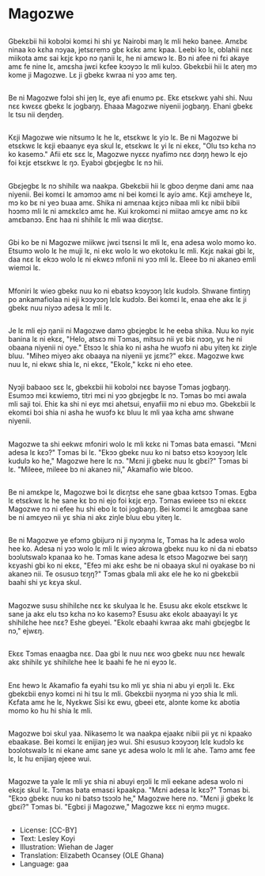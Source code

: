 # Magozwe

##
Gbekɛbii hii kobɔlɔi komɛi hi shi yɛ Nairobi maŋ lɛ mli heko banee. Amɛbɛ ninaa ko kɛha nɔyaa, jetsɛremɔ gbɛ kɛkɛ amɛ kpaa. Leebi ko lɛ, oblahii nɛɛ miikota amɛ sai kɛjɛ kpo nɔ ŋanii lɛ, he ni amɛwɔ lɛ. Bɔ ni afee ni fɛi akaye amɛ fe nine lɛ, amɛsha jwɛi kɛfee kɔɔyɔɔ lɛ mli kulɔɔ. Gbekɛbii hii lɛ ateŋ mɔ kome ji Magozwe. Lɛ ji gbekɛ kwraa ni yɔɔ amɛ teŋ.

##
Be ni Magozwe fɔlɔi shi jeŋ lɛ, eye afi enumɔ pɛ. Ekɛ etsɛkwɛ yahi shi. Nuu nɛɛ kwɛɛɛ gbekɛ lɛ jogbaŋŋ. Ehaaa Magozwe niyenii jogbaŋŋ. Ehani gbekɛ lɛ tsu nii deŋdeŋ.

##
Kɛji Magozwe wie nitsumɔ lɛ he lɛ, etsɛkwɛ lɛ yiɔ lɛ. Be ni Magozwe bi etsɛkwɛ lɛ kɛji ebaanyɛ eya skul lɛ, etsɛkwɛ lɛ yi lɛ ni ekɛɛ, "Olu tsɔ kɛha nɔ ko kasemɔ." Afii etɛ sɛɛ lɛ, Magozwe nyɛɛɛ nyafimɔ nɛɛ dɔŋŋ hewɔ lɛ ejo foi kɛjɛ etsɛkwɛ lɛ ŋɔ. Eyabɔi gbɛjegbɛ lɛ nɔ hii.

##
Gbɛjegbɛ lɛ nɔ shihilɛ wa naakpa. Gbekɛbii hii lɛ gboɔ deŋme dani amɛ naa niyenii. Bei komɛi lɛ amɔmɔɔ amɛ ni bei komɛi lɛ ayiɔ amɛ. Kɛji amɛheye lɛ, mɔ ko bɛ ni yeɔ buaa amɛ. Shika ni amɛnaa kɛjɛɔ nibaa mli kɛ nibii bibii hɔɔmɔ mli lɛ ni amɛkɛlɛɔ amɛ he. Kui krokomɛi ni miitao amɛye amɛ nɔ kɛ amɛbanɔɔ. Enɛ haa ni shihilɛ lɛ mli waa diɛŋtsɛ.

##
Gbi ko be ni Magozwe miikwɛ jwɛi tsɛnsi lɛ mli lɛ, ena adesa wolo momo ko. Etsumɔ wolo lɛ he muji lɛ, ni ekɛ wolo lɛ wo ekotoku lɛ mli. Kɛjɛ nakai gbi lɛ, daa nɛɛ lɛ ekɔɔ wolo lɛ ni ekwɛɔ mfonii ni yɔɔ mli lɛ. Eleee bɔ ni akaneɔ emli wiemɔi lɛ.

##
Mfoniri lɛ wieɔ gbekɛ nuu ko ni ebatsɔ kɔɔyɔɔŋ lɛlɛ kudɔlɔ. Shwane fintiŋŋ po ankamafiolaa ni eji kɔɔyɔɔŋ lɛlɛ kudɔlɔ. Bei komɛi lɛ, enaa ehe akɛ lɛ ji gbekɛ nuu niyɔɔ adesa lɛ mli lɛ.

##
Je lɛ mli ejɔ ŋanii ni Magozwe damɔ gbɛjegbɛ lɛ he eeba shika. Nuu ko nyiɛ banina lɛ ni ekɛɛ, "Helo, atsɛɔ mi Tɔmas, mitsuɔ nii yɛ biɛ nɔɔŋ, yɛ he ni obaana niyenii ni oye." Etsɔɔ lɛ shia ko ni asha he wuɔfɔ ni abu yiteŋ kɛ ziŋle bluu. "Miheɔ miyeɔ akɛ obaaya na niyenii yɛ jɛmɛ?" ekɛɛ. Magozwe kwɛ nuu lɛ, ni ekwɛ shia lɛ, ni ekɛɛ, "Ekolɛ," kɛkɛ ni eho etee.

##
Nyɔji babaoo sɛɛ lɛ, gbekɛbii hii kobɔlɔi nɛɛ bayɔse Tɔmas jogbaŋŋ. Esumɔɔ mɛi kɛwiemɔ, titri mɛi ni yɔɔ gbɛjegbɛ lɛ nɔ. Tɔmas bo mɛi awala mli saji toi. Ehiɛ ka shi ni eyɛ mɛi ahetsui, enyafiii mɔ ni ebuɔ mɔ. Gbekɛbii lɛ ekomɛi bɔi shia ni asha he wuɔfɔ kɛ bluu lɛ mli yaa kɛha amɛ shwane niyenii.

##
Magozwe ta shi eekwɛ mfoniri wolo lɛ mli kɛkɛ ni Tɔmas bata emasɛi. "Mɛni adesa lɛ kɛɔ?" Tɔmas bi lɛ. "Ekɔɔ gbekɛ nuu ko ni batsɔ etsɔ kɔɔyɔɔŋ lɛlɛ kudulɔ ko he," Magozwe here lɛ nɔ. "Mɛni ji gbekɛ nuu lɛ gbɛi?" Tɔmas bi lɛ. "Mileee, mileee bɔ ni akaneɔ nii," Akamafio wie blɛoo.

##
Be ni amɛkpe lɛ, Magozwe bɔi lɛ diɛŋtsɛ ehe sane gbaa kɛtsɔɔ Tɔmas. Egba lɛ etsɛkwɛ lɛ he sane kɛ bɔ ni ejo foi kɛjɛ eŋɔ. Tɔmas ewieee tsɔ ni ekɛɛɛ Magozwe nɔ ni efee hu shi ebo lɛ toi jogbaŋŋ. Bei komɛi lɛ amɛgbaa sane be ni amɛyeɔ nii yɛ shia ni akɛ ziŋle bluu ebu yiteŋ lɛ.

##
Be ni Magozwe ye efɔmɔ gbijurɔ ni ji nyɔŋma lɛ, Tɔmas ha lɛ adesa wolo hee ko. Adesa ni yɔɔ wolo lɛ mli lɛ wieɔ akrowa gbekɛ nuu ko ni da ni ebatsɔ bɔɔlutswalɔ kpanaa ko he. Tɔmas kane adesa lɛ etsɔɔ Magozwe bei saŋŋ kɛyashi gbi ko ni ekɛɛ, "Efeɔ mi akɛ eshɛ be ni obaaya skul ni oyakase bɔ ni akaneɔ nii. Te osusuɔ tɛŋŋ?" Tɔmas gbala mli akɛ ele he ko ni gbekɛbii baahi shi yɛ kɛya skul.

##
Magozwe susu shihilɛhe nɛɛ kɛ skulyaa lɛ he. Esusu akɛ ekolɛ etsɛkwɛ lɛ sane ja akɛ elu tsɔ kɛha nɔ ko kasemɔ? Esusu akɛ ekolɛ abaayayi lɛ yɛ shihilɛhe hee nɛɛ? Eshe gbeyei. "Ekolɛ ebaahi kwraa akɛ mahi gbɛjegbɛ lɛ nɔ," ejwɛŋ.

##
Ekɛɛ Tɔmas enaagba nɛɛ. Daa gbi lɛ nuu nɛɛ woɔ gbekɛ nuu nɛɛ hewalɛ akɛ shihilɛ yɛ shihilɛhe hee lɛ baahi fe he ni eyɔɔ lɛ.

##
Enɛ hewɔ lɛ Akamafio fa eyahi tsu ko mli yɛ shia ni abu yi eŋɔli lɛ. Ekɛ gbekɛbii enyɔ komɛi ni hi tsu lɛ mli. Gbekɛbii nyɔŋma ni yɔɔ shia lɛ mli. Kɛfata amɛ he lɛ, Nyɛkwɛ Sisi kɛ ewu, gbeei etɛ, alɔnte kome kɛ abotia momo ko hu hi shia lɛ mli.

##
Magozwe bɔi skul yaa. Nikasemɔ lɛ wa naakpa ejaakɛ nibii pii yɛ ni kpaako ebaakase. Bei komɛi lɛ enijiaŋ jeɔ wui. Shi esusuɔ kɔɔyɔɔŋ lɛlɛ kudɔlɔ kɛ bɔɔlotswalɔ lɛ ni ekane amɛ sane yɛ adesa wolo lɛ mli lɛ ahe. Tamɔ amɛ fee lɛ, lɛ hu enijiaŋ ejeee wui.

##
Magozwe ta yale lɛ mli yɛ shia ni abuyi eŋɔli lɛ mli eekane adesa wolo ni ekɛjɛ skul lɛ. Tɔmas bata emasɛi kpaakpa. "Mɛni adesa lɛ kɛɔ?" Tɔmas bi. "Ekɔɔ gbekɛ nuu ko ni batsɔ tsɔɔlɔ he," Magozwe here nɔ. "Mɛni ji gbekɛ lɛ gbɛi?" Tɔmas bi. "Egbɛi ji Magozwe," Magozwe kɛɛ ni eŋmɔ mugɛɛ.

##
* License: [CC-BY]
* Text: Lesley Koyi
* Illustration: Wiehan de Jager
* Translation: Elizabeth Ocansey (OLE Ghana)
* Language: gaa
